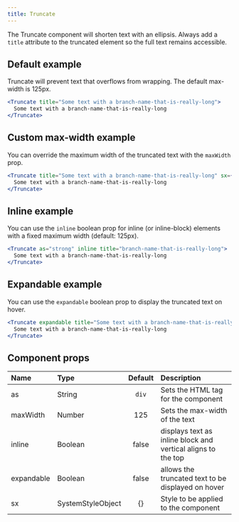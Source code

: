 ```yaml
---
title: Truncate
---
```


The Truncate component will shorten text with an ellipsis. Always add a `title` attribute to the truncated element so the full text remains accessible.

## Default example

Truncate will prevent text that overflows from wrapping. The default max-width is 125px.

```jsx live
<Truncate title="Some text with a branch-name-that-is-really-long">
  Some text with a branch-name-that-is-really-long
</Truncate>
```

## Custom max-width example

You can override the maximum width of the truncated text with the `maxWidth` prop.

```jsx live
<Truncate title="Some text with a branch-name-that-is-really-long" sx={{maxWidth: 250}}>
  Some text with a branch-name-that-is-really-long
</Truncate>
```

## Inline example

You can use the `inline` boolean prop for inline (or inline-block) elements with a fixed maximum width (default: 125px).

```jsx live
<Truncate as="strong" inline title="branch-name-that-is-really-long">
  Some text with a branch-name-that-is-really-long
</Truncate>
```

## Expandable example

You can use the `expandable` boolean prop to display the truncated text on hover.

```jsx live
<Truncate expandable title="Some text with a branch-name-that-is-really-long">
  Some text with a branch-name-that-is-really-long
</Truncate>
```

## Component props

| Name       | Type              | Default | Description                                                  |
| :--------- | :---------------- | :-----: | :----------------------------------------------------------- |
| as         | String            |  `div`  | Sets the HTML tag for the component                          |
| maxWidth   | Number            |   125   | Sets the max-width of the text                               |
| inline     | Boolean           |  false  | displays text as inline block and vertical aligns to the top |
| expandable | Boolean           |  false  | allows the truncated text to be displayed on hover           |
| sx         | SystemStyleObject |   {}    | Style to be applied to the component                         |
